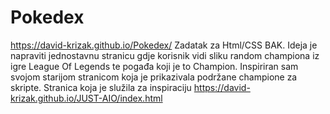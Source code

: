 # Pokedex
 https://david-krizak.github.io/Pokedex/ 
 Zadatak za Html/CSS BAK.
 Ideja je napraviti jednostavnu stranicu gdje korisnik vidi sliku random championa iz igre League Of Legends te pogađa koji je to Champion.
 Inspiriran sam svojom starijom stranicom koja je prikazivala podržane champione za skripte.
Stranica koja je služila za inspiraciju https://david-krizak.github.io/JUST-AIO/index.html
